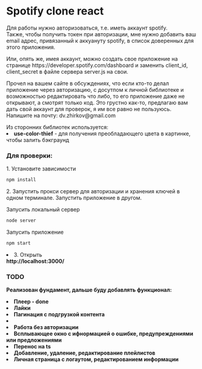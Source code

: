 <h1>Spotify clone react</h1>
<p>Для работы нужно авторизоваться, т.е. иметь аккаунт spotify.<br>
Также, чтобы получить токен при авторизации, мне нужно добавить ваш email адрес, привязанный к аккуануту spotify, в список доверенных для этого приложения.</p>
<p>Или, опять же, имея аккаунт, можно создать свое приложение на странице https://developer.spotify.com/dashboard и заменить client_id, client_secret в файле сервера server.js на свои.</p> 
<p>Прочел на вашем сайте в обсуждениях, что если кто-то делал приложение через авторизацию, с досутпом к личной библиотеке и возможностью редактировать что либо, то его приложение даже не открывают, а смотрят только код. Это грустно как-то, предлагаю вам дать свой аккаунт для проверок, я им все равно не пользуюсь. Напишите на почту: dv.zhirkov@gmail.com</p> 
Из сторонних библиотек используется:
<li><b>use-color-thief</b> - для получения преобладающего цвета в картинке, чтобы залить бэкграунд</li>

 <h3>Для проверки:</h3>
 <p>1. Установите зависимости</p>
 
```Bash
npm install
```
<p>2. Запустить прокси сервер для авторизации и хранения ключей в одном терминале. Запустить приложение в другом.</p>

Запусить локальный сервер
```Bash
node server
```


Запусить приложение
```Bash
npm start
```


<li>3. Открыть</li>
<b>http://localhost:3000/<b>

<h3>TODO</h3>
<p>Реализован фундамент, дальше буду добавлять функционал:</p>
<li>Плеер - done</li>
<li>Лайки</li>
<li>Пагинация с подгрузкой контента<li>
<li>Работа без авторизации</li>
<li>Всплывающее окно с ифнормацией о ошибке, предупреждениями или предложениями</li>
<li>Перенос на ts</li>
<li>Добавление, удаление, редактирование плейлистов</li>
<li>Личная страница с логаутом, редактированием информации</li>